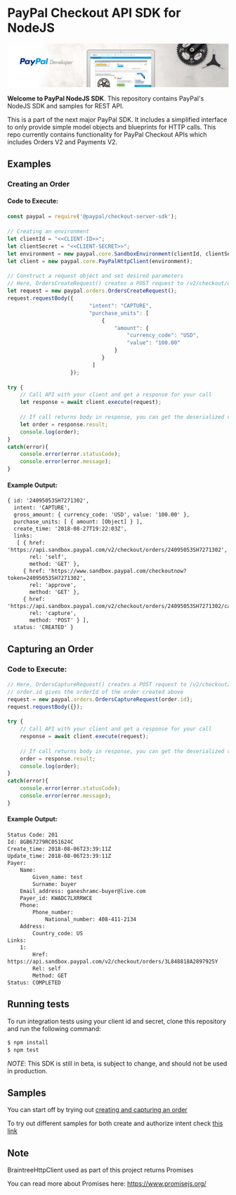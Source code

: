 # PayPal Checkout API SDK for NodeJS

![PayPal Developer](/homepage.jpg)

__Welcome to PayPal NodeJS SDK__. This repository contains PayPal's NodeJS SDK and samples for REST API.

This is a part of the next major PayPal SDK. It includes a simplified interface to only provide simple model objects and blueprints for HTTP calls. This repo currently contains functionality for PayPal Checkout APIs which includes Orders V2 and Payments V2.

## Examples
### Creating an Order
#### Code to Execute:
```javascript
const paypal = require('@paypal/checkout-server-sdk');

// Creating an environment
let clientId = "<<CLIENT-ID>>";
let clientSecret = "<<CLIENT-SECRET>>";
let environment = new paypal.core.SandboxEnvironment(clientId, clientSecret);
let client = new paypal.core.PayPalHttpClient(environment);

// Construct a request object and set desired parameters
// Here, OrdersCreateRequest() creates a POST request to /v2/checkout/orders
let request = new paypal.orders.OrdersCreateRequest();
request.requestBody({
                          "intent": "CAPTURE",
                          "purchase_units": [
                              {
                                  "amount": {
                                      "currency_code": "USD",
                                      "value": "100.00"
                                  }
                              }
                           ]
                    });

try {
    // Call API with your client and get a response for your call
    let response = await client.execute(request);  
    
    // If call returns body in response, you can get the deserialized version from the result attribute of the response
    let order = response.result;
    console.log(order);
}
catch(error){
    console.error(error.statusCode);
    console.error(error.message);
}
```
#### Example Output:
```
{ id: '24095053SH7271302',
  intent: 'CAPTURE',
  gross_amount: { currency_code: 'USD', value: '100.00' },
  purchase_units: [ { amount: [Object] } ],
  create_time: '2018-08-27T19:22:03Z',
  links: 
   [ { href: 'https://api.sandbox.paypal.com/v2/checkout/orders/24095053SH7271302',
       rel: 'self',
       method: 'GET' },
     { href: 'https://www.sandbox.paypal.com/checkoutnow?token=24095053SH7271302',
       rel: 'approve',
       method: 'GET' },
     { href: 'https://api.sandbox.paypal.com/v2/checkout/orders/24095053SH7271302/capture',
       rel: 'capture',
       method: 'POST' } ],
  status: 'CREATED' }
```

## Capturing an Order

### Code to Execute:
```javascript
// Here, OrdersCaptureRequest() creates a POST request to /v2/checkout/orders
// order.id gives the orderId of the order created above
request = new paypal.orders.OrdersCaptureRequest(order.id);
request.requestBody({});

try {
    // Call API with your client and get a response for your call
    response = await client.execute(request);   
    
    // If call returns body in response, you can get the deserialized version from the result attribute of the response
    order = response.result;
    console.log(order);
}
catch(error){
    console.error(error.statusCode);
    console.error(error.message);
}
```

#### Example Output:
```
Status Code: 201
Id: 8GB67279RC051624C
Create_time: 2018-08-06T23:39:11Z
Update_time: 2018-08-06T23:39:11Z
Payer:
	Name:
		Given_name: test
		Surname: buyer
	Email_address: ganeshramc-buyer@live.com
	Payer_id: KWADC7LXRRWCE
	Phone:
		Phone_number:
			National_number: 408-411-2134
	Address:
		Country_code: US
Links:
	1:
		Href: https://api.sandbox.paypal.com/v2/checkout/orders/3L848818A2897925Y
		Rel: self
		Method: GET
Status: COMPLETED
```

## Running tests

To run integration tests using your client id and secret, clone this repository and run the following command:
```sh
$ npm install
$ npm test
```

*NOTE*: This SDK is still in beta, is subject to change, and should not be used in production.

## Samples

You can start off by trying out [creating and capturing an order](https://github.com/paypal/Checkout-NodeJS-SDK/tree/master/samples/CaptureIntentExamples/runAll.js)

To try out different samples for both create and authorize intent check [this link](https://github.com/paypal/Checkout-NodeJS-SDK/tree/master/samples)

## Note

BraintreeHttpClient used as part of this project returns Promises

You can read more about Promises here: https://www.promisejs.org/


